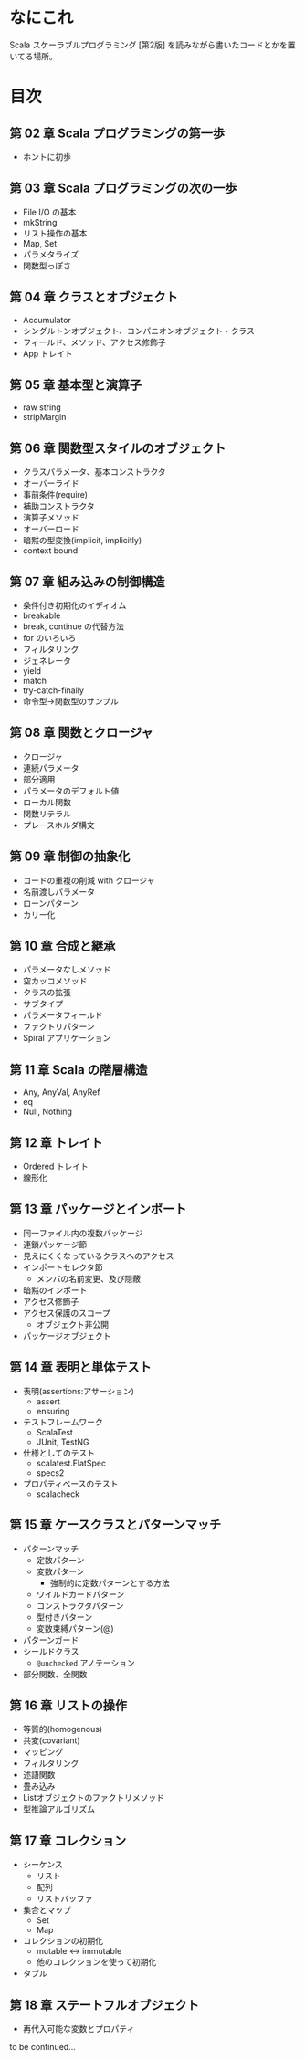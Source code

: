 # なにこれ
Scala スケーラブルプログラミング [第2版] を読みながら書いたコードとかを置いてる場所。

# 目次
## 第 02 章 Scala プログラミングの第一歩
* ホントに初歩

## 第 03 章 Scala プログラミングの次の一歩
* File I/O の基本
* mkString
* リスト操作の基本
* Map, Set
* パラメタライズ
* 関数型っぽさ

## 第 04 章 クラスとオブジェクト
* Accumulator
* シングルトンオブジェクト、コンパニオンオブジェクト・クラス
* フィールド、メソッド、アクセス修飾子
* App トレイト

## 第 05 章 基本型と演算子
* raw string
* stripMargin

## 第 06 章 関数型スタイルのオブジェクト
* クラスパラメータ、基本コンストラクタ
* オーバーライド
* 事前条件(require)
* 補助コンストラクタ
* 演算子メソッド
* オーバーロード
* 暗黙の型変換(implicit, implicitly)
* context bound

## 第 07 章 組み込みの制御構造
* 条件付き初期化のイディオム
* breakable
* break, continue の代替方法
* for のいろいろ
 * フィルタリング
 * ジェネレータ
 * yield
* match
* try-catch-finally
* 命令型→関数型のサンプル

## 第 08 章 関数とクロージャ
* クロージャ
* 連続パラメータ
* 部分適用
* パラメータのデフォルト値
* ローカル関数
* 関数リテラル
* プレースホルダ構文

## 第 09 章 制御の抽象化
* コードの重複の削減 with クロージャ
* 名前渡しパラメータ
* ローンパターン
* カリー化

## 第 10 章 合成と継承
* パラメータなしメソッド
* 空カッコメソッド
* クラスの拡張
* サブタイプ
* パラメータフィールド
* ファクトリパターン
* Spiral アプリケーション

## 第 11 章 Scala の階層構造
* Any, AnyVal, AnyRef
* eq
* Null, Nothing

## 第 12 章 トレイト
* Ordered トレイト
* 線形化

## 第 13 章 パッケージとインポート
* 同一ファイル内の複数パッケージ
* 連鎖パッケージ節
* 見えにくくなっているクラスへのアクセス
* インポートセレクタ節
   * メンバの名前変更、及び隠蔽
* 暗黙のインポート
* アクセス修飾子
* アクセス保護のスコープ
   * オブジェクト非公開
* パッケージオブジェクト

## 第 14 章 表明と単体テスト
* 表明(assertions:アサーション)
  * assert
  * ensuring
* テストフレームワーク
  * ScalaTest
  * JUnit, TestNG
* 仕様としてのテスト
  * scalatest.FlatSpec
  * specs2
* プロパティベースのテスト
  * scalacheck

## 第 15 章 ケースクラスとパターンマッチ
* パターンマッチ
  * 定数パターン
  * 変数パターン
    * 強制的に定数パターンとする方法
  * ワイルドカードパターン
  * コンストラクタパターン
  * 型付きパターン
  * 変数束縛パターン(@)
* パターンガード
* シールドクラス
  * `@unchecked` アノテーション
* 部分関数、全関数

## 第 16 章 リストの操作
* 等質的(homogenous)
* 共変(covariant)
* マッピング
* フィルタリング
* 述語関数
* 畳み込み
* Listオブジェクトのファクトリメソッド
* 型推論アルゴリズム

## 第 17 章 コレクション
* シーケンス
  * リスト
  * 配列
  * リストバッファ
* 集合とマップ
  * Set
  * Map
* コレクションの初期化
  * mutable <-> immutable
  * 他のコレクションを使って初期化
* タプル

## 第 18 章 ステートフルオブジェクト
* 再代入可能な変数とプロパティ

to be continued...

